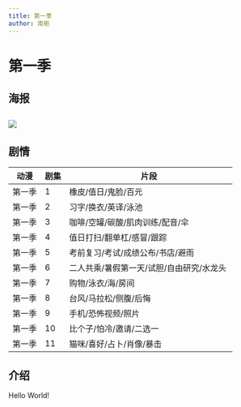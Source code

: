 ```yaml
---
title: 第一季
author: 南栀
---
```

# 第一季
## 海报
![](https://images.weserv.nl/?url=https://article.biliimg.com/bfs/article/17835b92a85350c66bb3c417ed558538d39a8baa.jpg)
---
## 剧情
| 动漫  | 剧集  | 片段                      |
|-----|-----|-------------------------|
| 第一季 | 1   | 橡皮/值日/鬼脸/百元             |
| 第一季 | 2   | 习字/换衣/英译/泳池             |
| 第一季 | 3   | 咖啡/空罐/碳酸/肌肉训练/配音/伞      |
| 第一季 | 4   | 值日打扫/翻单杠/感冒/跟踪          |
| 第一季 | 5   | 考前复习/考试/成绩公布/书店/避雨      |
| 第一季 | 6   | 二人共乘/暑假第一天/试胆/自由研究/水龙头  |
| 第一季 | 7   | 购物/泳衣/海/房间              |
| 第一季 | 8   | 台风/马拉松/侧腹/后悔            |
| 第一季 | 9   | 手机/恐怖视频/照片              |
| 第一季 | 10  | 比个子/怕冷/邀请/二选一           |
| 第一季 | 11  | 猫咪/喜好/占卜/肖像/暴击          |  
## 介绍
<!DOCTYPE html>
<html>
<head>
	<title>切换页面文字</title>
	<script>
		var text = ["Hello World!", "你好世界！", "Bonjour le monde!", "こんにちは世界！"];
		var counter = 0;
		function changeText() {
			document.getElementById("text").innerHTML = text[counter];
			counter++;
			if(counter >= text.length) {
				counter = 0;
			}
		}
		setInterval(changeText, 2000);
	</script>
</head>
<body>
	<div id="text">Hello World!</div>
</body>
</html>
